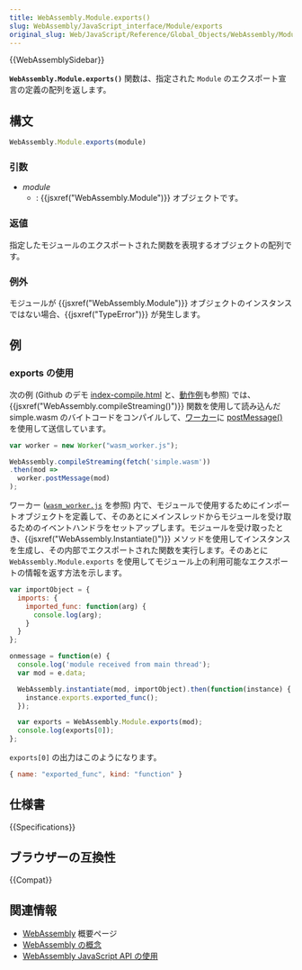 ```yaml
---
title: WebAssembly.Module.exports()
slug: WebAssembly/JavaScript_interface/Module/exports
original_slug: Web/JavaScript/Reference/Global_Objects/WebAssembly/Module/exports
---
```


{{WebAssemblySidebar}}

**`WebAssembly.Module.exports()`** 関数は、指定された `Module` のエクスポート宣言の定義の配列を返します。

## 構文

```js
WebAssembly.Module.exports(module)
```

### 引数

- _module_
  - : {{jsxref("WebAssembly.Module")}} オブジェクトです。

### 返値

指定したモジュールのエクスポートされた関数を表現するオブジェクトの配列です。

### 例外

モジュールが {{jsxref("WebAssembly.Module")}} オブジェクトのインスタンスではない場合、{{jsxref("TypeError")}} が発生します。

## 例

### exports の使用

次の例 (Github のデモ [index-compile.html](https://github.com/mdn/webassembly-examples/blob/master/js-api-examples/index-compile.html) と、[動作例](https://mdn.github.io/webassembly-examples/js-api-examples/index-compile.html)も参照) では、{{jsxref("WebAssembly.compileStreaming()")}} 関数を使用して読み込んだ simple.wasm のバイトコードをコンパイルして、[ワーカー](/ja/docs/Web/API/Web_Workers_API)に [postMessage()](/ja/docs/Web/API/Worker/postMessage) を使用して送信しています。</p>

```js
var worker = new Worker("wasm_worker.js");

WebAssembly.compileStreaming(fetch('simple.wasm'))
.then(mod =>
  worker.postMessage(mod)
);
```

ワーカー ([`wasm_worker.js`](https://github.com/mdn/webassembly-examples/blob/master/js-api-examples/wasm_worker.js) を参照) 内で、モジュールで使用するためにインポートオブジェクトを定義して、そのあとにメインスレッドからモジュールを受け取るためのイベントハンドラをセットアップします。モジュールを受け取ったとき、{{jsxref("WebAssembly.Instantiate()")}} メソッドを使用してインスタンスを生成し、その内部でエクスポートされた関数を実行します。そのあとに `WebAssembly.Module.exports` を使用してモジュール上の利用可能なエクスポートの情報を返す方法を示します。

```js
var importObject = {
  imports: {
    imported_func: function(arg) {
      console.log(arg);
    }
  }
};

onmessage = function(e) {
  console.log('module received from main thread');
  var mod = e.data;

  WebAssembly.instantiate(mod, importObject).then(function(instance) {
    instance.exports.exported_func();
  });

  var exports = WebAssembly.Module.exports(mod);
  console.log(exports[0]);
};
```

`exports[0]` の出力はこのようになります。

```js
{ name: "exported_func", kind: "function" }
```

## 仕様書

{{Specifications}}

## ブラウザーの互換性

{{Compat}}

## 関連情報

- [WebAssembly](/ja/docs/WebAssembly) 概要ページ
- [WebAssembly の概念](/ja/docs/WebAssembly/Concepts)
- [WebAssembly JavaScript API の使用](/ja/docs/WebAssembly/Using_the_JavaScript_API)
